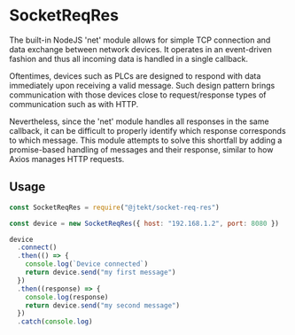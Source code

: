 # SocketReqRes

The built-in NodeJS 'net' module allows for simple TCP connection and data exchange between network devices.
It operates in an event-driven fashion and thus all incoming data is handled in a single callback.

Oftentimes, devices such as PLCs are designed to respond with data immediately upon receiving a valid message.
Such design pattern brings communication with those devices close to request/response types of communication such as with HTTP.

Nevertheless, since the 'net' module handles all responses in the same callback, it can be difficult to properly identify which response corresponds to which message.
This module attempts to solve this shortfall by adding a promise-based handling of messages and their response, similar to how Axios manages HTTP requests.

## Usage

```javascript
const SocketReqRes = require("@jtekt/socket-req-res")

const device = new SocketReqRes({ host: "192.168.1.2", port: 8080 })

device
  .connect()
  .then(() => {
    console.log(`Device connected`)
    return device.send("my first message")
  })
  .then((response) => {
    console.log(response)
    return device.send("my second message")
  })
  .catch(console.log)
```
